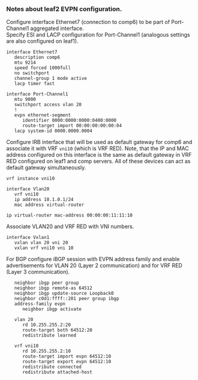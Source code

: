 ### Notes about leaf2 EVPN configuration.


Configure interface Ethernet7 (connection to comp6) to be part of Port-Channel1 aggregated interface.  
Specify ESI and LACP configuration for Port-Channel1 (analogous settings are also configured on leaf1).

```
interface Ethernet7
   description comp6
   mtu 9214
   speed forced 1000full
   no switchport
   channel-group 1 mode active
   lacp timer fast

interface Port-Channel1
   mtu 9000
   switchport access vlan 20
   !
   evpn ethernet-segment
      identifier 0000:0000:0000:0400:0000
      route-target import 00:00:00:00:00:04
   lacp system-id 0000.0000.0004

```



Configure IRB interface that will be used as default gateway for comp6 and associate it with VRF `vni10` (which is VRF RED). Note, that the IP and MAC address configured on this interface is the same as default gateway in VRF RED configured on leaf1 and comp servers. All of these devices can act as default gateway simultaneously.

```
vrf instance vni10

interface Vlan20
   vrf vni10
   ip address 10.1.0.1/24
   mac address virtual-router

ip virtual-router mac-address 00:00:00:11:11:10

```


Associate VLAN20 and VRF RED with VNI numbers.
```
interface Vxlan1
   vxlan vlan 20 vni 20
   vxlan vrf vni10 vni 10
```


For BGP configure iBGP session with EVPN address family and enable advertisements for VLAN 20 (Layer 2 communication) and for VRF RED (Layer 3 communication).
```
   neighbor ibgp peer group
   neighbor ibgp remote-as 64512
   neighbor ibgp update-source Loopback0
   neighbor c0d1:ffff::201 peer group ibgp
   address-family evpn
      neighbor ibgp activate

   vlan 20
      rd 10.255.255.2:20
      route-target both 64512:20
      redistribute learned

   vrf vni10
      rd 10.255.255.2:10
      route-target import evpn 64512:10
      route-target export evpn 64512:10
      redistribute connected
      redistribute attached-host
```

